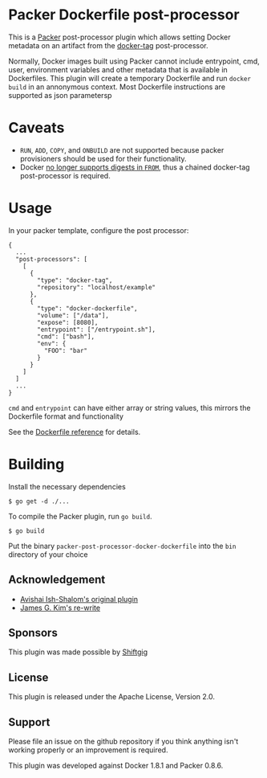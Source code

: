 # Packer Dockerfile post-processor

This is a [Packer](http://packer.io/) post-processor plugin which allows setting Docker metadata on an artifact from the [docker-tag](https://packer.io/docs/post-processors/docker-tag.html) post-processor.

Normally, Docker images built using Packer cannot include entrypoint, cmd, user, environment variables and other metadata that is available in Dockerfiles. This plugin will create a temporary Dockerfile and run `docker build` in an annonymous context. Most Dockerfile instructions are supported as json parametersp


# Caveats

* `RUN`, `ADD`, `COPY`, and `ONBUILD` are not supported because packer provisioners should be used for their functionality.
* Docker [no longer supports digests in `FROM`](https://github.com/docker/docker/commit/b8301005ffe66fb15a64735deeae707595543a92), thus a chained docker-tag post-processor is required.


# Usage

In your packer template, configure the post processor:

    {
      ...
      "post-processors": [
	    [
          {
            "type": "docker-tag",
            "repository": "localhost/example"
          },
          {
            "type": "docker-dockerfile",
            "volume": ["/data"],
            "expose": [8080],
            "entrypoint": ["/entrypoint.sh"],
            "cmd": ["bash"],
            "env": {
              "FOO": "bar"
            }
          }
        ]
      ]
      ...
    }

`cmd` and `entrypoint` can have either array or string values, this mirrors the Dockerfile format and functionality

See the [Dockerfile reference](http://docs.docker.com/reference/builder/) for details.



# Building

Install the necessary dependencies

    $ go get -d ./...

To compile the Packer plugin, run `go build`.

    $ go build

Put the binary `packer-post-processor-docker-dockerfile` into the `bin` directory of your choice


## Acknowledgement

* [Avishai Ish-Shalom's original plugin](https://github.com/avishai-ish-shalom/packer-post-processor-docker-dockerfile)
* [James G. Kim's re-write](https://github.com/jgkim/packer-post-processor-docker-dockerfile)


## Sponsors

This plugin was made possible by [Shiftgig](https://www.shiftgig.com/)


## License

This plugin is released under the Apache License, Version 2.0.


## Support

Please file an issue on the github repository if you think anything isn't working properly or an improvement is required.

This plugin was developed against Docker 1.8.1 and Packer 0.8.6.
